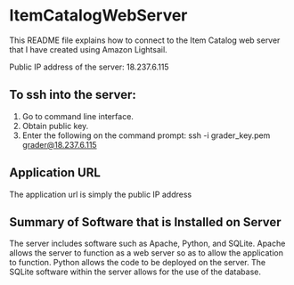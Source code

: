 # ItemCatalogWebServer

This README file explains how to connect to the Item Catalog web server that I have created using Amazon Lightsail.

Public IP address of the server: 18.237.6.115

## To ssh into the server:

1. Go to command line interface.
2. Obtain public key.
3. Enter the following on the command prompt: ssh -i grader_key.pem grader@18.237.6.115

## Application URL

The application url is simply the public IP address

## Summary of Software that is Installed on Server

The server includes software such as Apache, Python, and SQLite. Apache allows the server to function as a web server so as to allow the application to function. Python allows the code to be deployed on the server. The SQLite software within the server allows for the use of the database.

